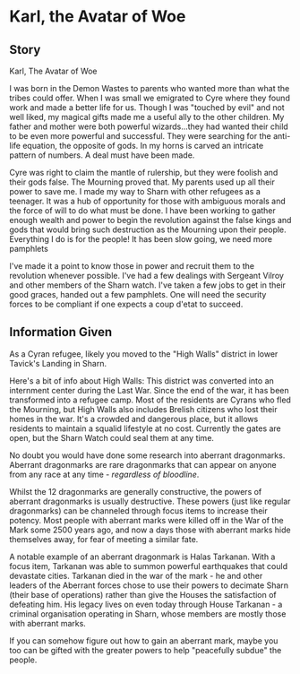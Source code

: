 # Karl, the Avatar of Woe

## Story

Karl, The Avatar of Woe

I was born in the Demon Wastes to parents who wanted more than what the tribes could offer. When I was small we emigrated to Cyre where they found work and made a better life for us. Though I was "touched by evil" and not well liked, my magical gifts made me a useful ally to the other children. My father and mother were both powerful wizards...they had wanted their child to be even more powerful and successful. They were searching for the anti-life equation, the opposite of gods. In my horns is carved an intricate pattern of numbers. A deal must have been made.

Cyre was right to claim the mantle of rulership, but they were foolish and their gods false. The Mourning proved that. My parents used up all their power to save me. I made my way to Sharn with other refugees as a teenager. It was a hub of opportunity for those with ambiguous morals and the force of will to do what must be done. I have been working to gather enough wealth and power to begin the revolution against the false kings and gods that would bring such destruction as the Mourning upon their people. Everything I do is for the people! It has been slow going, we need more pamphlets

I've made it a point to know those in power and recruit them to the revolution whenever possible. I've had a few dealings with Sergeant Vilroy and other members of the Sharn watch. I've taken a few jobs to get in their good graces, handed out a few pamphlets. One will need the security forces to be compliant if one expects a coup d'etat to succeed.

## Information Given

As a Cyran refugee, likely you moved to the "High Walls" district in lower Tavick's Landing in Sharn.

Here's a bit of info about High Walls:
This district was converted into an internment center during the Last War. Since the end of the war, it has been transformed into a refugee camp. Most of the residents are Cyrans who fled the Mourning, but High Walls also includes Brelish citizens who lost their homes in the war. It's a crowded and dangerous place, but it allows residents to maintain a squalid lifestyle at no cost. Currently the gates are open, but the Sharn Watch could seal them at any time.

No doubt you would have done some research into aberrant dragonmarks.
Aberrant dragonmarks are rare dragonmarks that can appear on anyone from any race at any time - _regardless of bloodline_.

Whilst the 12 dragonmarks are generally constructive, the powers of aberrant dragonmarks is usually destructive.
These powers (just like regular dragonmarks) can be channeled through focus items to increase their potency.
Most people with aberrant marks were killed off in the War of the Mark some 2500 years ago, and now a days those with aberrant marks hide themselves away, for fear of meeting a similar fate.

A notable example of an aberrant dragonmark is Halas Tarkanan. With a focus item, Tarkanan was able to summon powerful earthquakes that could devastate cities.
Tarkanan died in the war of the mark - he and other leaders of the Aberrant forces chose to use their powers to decimate Sharn (their base of operations) rather than give the Houses the satisfaction of defeating him.
His legacy lives on even today through House Tarkanan - a criminal organisation operating in Sharn, whose members are mostly those with aberrant marks.

If you can somehow figure out how to gain an aberrant mark, maybe you too can be gifted with the greater powers to help "peacefully subdue" the people.
